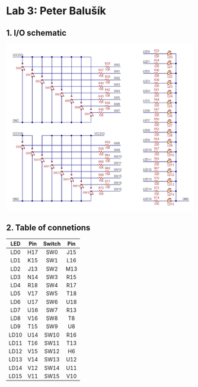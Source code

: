 # Lab 3: Peter Balušík
## 1. I/O schematic
![image](img1.png)
## 2. Table of connetions
| **LED** | **Pin** |**Switch**| **Pin** |
| :-: | :-: | :-: | :-: |
|LD0|H17|SW0|J15|
|LD1|K15|SW1|L16
|LD2|J13|SW2|M13
|LD3|N14|SW3|R15
|LD4|R18|SW4|R17
|LD5|V17|SW5|T18
|LD6|U17|SW6|U18
|LD7|U16|SW7|R13
|LD8|V16|SW8|T8
|LD9|T15|SW9|U8
|LD10|U14|SW10|R16
|LD11|T16|SW11|T13
|LD12|V15|SW12|H6
|LD13|V14|SW13|U12
|LD14|V12|SW14|U11
|LD15|V11|SW15|V10
